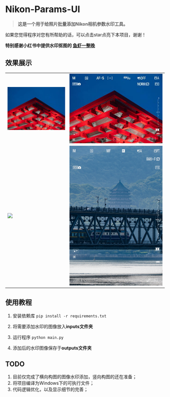 # Nikon-Params-UI

> **这是一个用于给照片批量添加Nikon相机参数水印工具。**

如果您觉得程序对您有所帮助的话，可以点击star点亮下本项目，谢谢！

**特别感谢小红书中提供水印抠图的 [鱼虾一整晚](https://www.xiaohongshu.com/user/profile/64736c3400000000100357fa?xhsshare=CopyLink&appuid=63ed7d6d000000002501f612&apptime=1708878092)**

## 效果展示
|||
|-|-|
|![](images/test1.jpg)|![](images/test.jpg)|
|![](images/test2.jpg)|![](images/test3.jpg)|


## 使用教程
1. 安装依赖库
    ```pip install -r requirements.txt```

2. 将需要添加水印的图像放入**inputs文件夹**
3. 运行程序
   ```python main.py```
4. 添加后的水印图像保存于**outputs文件夹**

## TODO
1. 目前仅完成了横向构图的图像水印添加，竖向构图的还在准备；
2. 将项目编译为Windows下的可执行文件；
3. 代码逻辑优化，以及显示细节的完善；